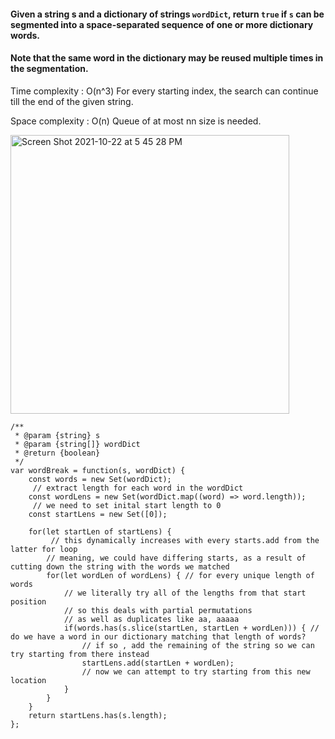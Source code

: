 
#### Given a string s and a dictionary of strings `wordDict`, return `true` if `s` can be segmented into a space-separated sequence of one or more dictionary words.

#### Note that the same word in the dictionary may be reused multiple times in the segmentation.






Time complexity : O(n^3) For every starting index, the search can continue till the end of the given string.

Space complexity : O(n) Queue of at most nn size is needed.

<img width="446" alt="Screen Shot 2021-10-22 at 5 45 28 PM" src="https://user-images.githubusercontent.com/37787994/138535857-cbf0b17b-4f3b-486d-858c-81086c0abfe9.png">


```JS
/**
 * @param {string} s
 * @param {string[]} wordDict
 * @return {boolean}
 */
var wordBreak = function(s, wordDict) {
    const words = new Set(wordDict);
     // extract length for each word in the wordDict
    const wordLens = new Set(wordDict.map((word) => word.length));
     // we need to set inital start length to 0
    const startLens = new Set([0]);
    
    for(let startLen of startLens) {
         // this dynamically increases with every starts.add from the latter for loop
        // meaning, we could have differing starts, as a result of cutting down the string with the words we matched
        for(let wordLen of wordLens) { // for every unique length of words
            // we literally try all of the lengths from that start position
            // so this deals with partial permutations
            // as well as duplicates like aa, aaaaa
            if(words.has(s.slice(startLen, startLen + wordLen))) { // do we have a word in our dictionary matching that length of words?
                // if so , add the remaining of the string so we can try starting from there instead
                startLens.add(startLen + wordLen);
                // now we can attempt to try starting from this new location
            }
        }
    }
    return startLens.has(s.length);
};
``` 
